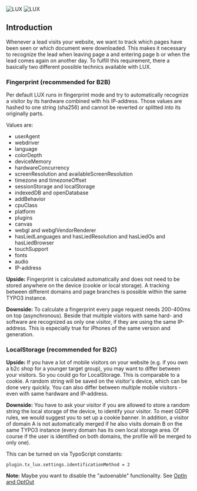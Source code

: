 ![LUX](../Images/logo_claim.svg#gh-light-mode-only "LUX")
![LUX](../Images/logo_claim_white.svg#gh-dark-mode-only "LUX")

## Introduction

Whenever a lead visits your website, we want to track which pages have been seen or which document were downloaded.
This makes it necessary to recognize the lead when leaving page a and entering page b or when the lead comes again on
another day.
To fulfill this requirement, there a basically two different possible technics available with LUX.

### Fingerprint (recommended for B2B)

Per default LUX runs in fingerprint mode and try to automatically recognize a visitor by its hardware combined with
his IP-address. Those values are hashed to one string (sha256) and cannot be reverted or splitted into its originally
parts.

Values are:

* userAgent
* webdriver
* language
* colorDepth
* deviceMemory
* hardwareConcurrency
* screenResolution and availableScreenResolution
* timezone and timezoneOffset
* sessionStorage and localStorage
* indexedDB and openDatabase
* addBehavior
* cpuClass
* platform
* plugins
* canvas
* webgl and webglVendorRenderer
* hasLiedLanguages and hasLiedResolution and hasLiedOs and hasLiedBrowser
* touchSupport
* fonts
* audio
* IP-address

**Upside:** Fingerprint is calculated automatically and does not need to be stored anywhere on the device
(cookie or local storage). A tracking between different domains and page branches is possible
within the same TYPO3 instance.

**Downside:** To calculate a fingerprint every page request needs 200-400ms on top (asynchronous).
Beside that multiple visitors with same hard- and software
are recognized as only one visitor, if they are using the same IP-address.
This is especially true for iPhones of the same version and generation.

### LocalStorage (recommended for B2C)

**Upside:** If you have a lot of mobile visitors on your website (e.g. if you own a b2c shop for a younger target
group), you may want to differ between your visitors. So you could go for LocalStorage. This is comparable to a cookie.
A random string will be saved on the visitor's device, which can be done very quickly.
You can also differ between multiple mobile visitors - even with same hardware and IP-address.

**Downside:** You have to ask your visitor if you are allowed to store a random string the local storage of the device,
to identify your visitor. To meet GDPR rules, we would suggest you to set up a cookie banner.
In addition, a visitor of domain A is not automatically merged if he also visits domain B on the same TYPO3 instance
(every domain has its own local storage area. Of course if the user is identified on both domains, the profile will be
merged to only one).

This can be turned on via TypoScript constants:

```
plugin.tx_lux.settings.identificationMethod = 2
```

**Note:** Maybe you want to disable the "autoenable" functionality. See [OptIn and OptOut](OptInAndOptOut.md)
